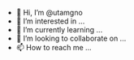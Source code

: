 - 👋 Hi, I’m @utamgno
- 👀 I’m interested in ...
- 🌱 I’m currently learning ...
- 💞️ I’m looking to collaborate on ...
- 📫 How to reach me ...

<!---
utamgno/utamgno is a ✨ special ✨ repository because its `README.md` (this file) appears on your GitHub profile.
You can click the Preview link to take a look at your changes.
--->
